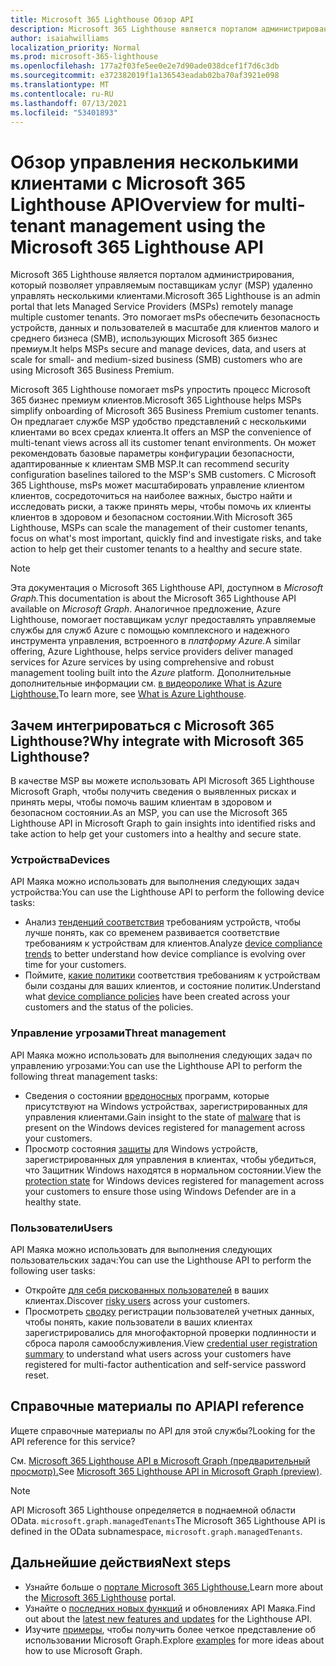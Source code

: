 ```yaml
---
title: Microsoft 365 Lighthouse Обзор API
description: Microsoft 365 Lighthouse является порталом администрирования, который помогает управляемым поставщикам услуг (MSP) обеспечивать безопасность устройств, данных и пользователей в масштабе для клиентов малого и среднего бизнеса(SMB), использующих Microsoft 365 бизнес премиум.
author: isaiahwilliams
localization_priority: Normal
ms.prod: microsoft-365-lighthouse
ms.openlocfilehash: 177a2f03fe5ee0e2e7d90ade038dcef1f7d6c3db
ms.sourcegitcommit: e372382019f1a136543eadab02ba70af3921e098
ms.translationtype: MT
ms.contentlocale: ru-RU
ms.lasthandoff: 07/13/2021
ms.locfileid: "53401893"
---
```

# <a name="overview-for-multi-tenant-management-using-the-microsoft-365-lighthouse-api"></a><span data-ttu-id="1bc29-103">Обзор управления несколькими клиентами с Microsoft 365 Lighthouse API</span><span class="sxs-lookup"><span data-stu-id="1bc29-103">Overview for multi-tenant management using the Microsoft 365 Lighthouse API</span></span>

<span data-ttu-id="1bc29-104">Microsoft 365 Lighthouse является порталом администрирования, который позволяет управляемым поставщикам услуг (MSP) удаленно управлять несколькими клиентами.</span><span class="sxs-lookup"><span data-stu-id="1bc29-104">Microsoft 365 Lighthouse is an admin portal that lets Managed Service Providers (MSPs) remotely manage multiple customer tenants.</span></span> <span data-ttu-id="1bc29-105">Это помогает msPs обеспечить безопасность устройств, данных и пользователей в масштабе для клиентов малого и среднего бизнеса (SMB), использующих Microsoft 365 бизнес премиум.</span><span class="sxs-lookup"><span data-stu-id="1bc29-105">It helps MSPs secure and manage devices, data, and users at scale for small- and medium-sized business (SMB) customers who are using Microsoft 365 Business Premium.</span></span>

<span data-ttu-id="1bc29-106">Microsoft 365 Lighthouse помогает msPs упростить процесс Microsoft 365 бизнес премиум клиентов.</span><span class="sxs-lookup"><span data-stu-id="1bc29-106">Microsoft 365 Lighthouse helps MSPs simplify onboarding of Microsoft 365 Business Premium customer tenants.</span></span> <span data-ttu-id="1bc29-107">Он предлагает службе MSP удобство представлений с несколькими клиентами во всех средах клиента.</span><span class="sxs-lookup"><span data-stu-id="1bc29-107">It offers an MSP the convenience of multi-tenant views across all its customer tenant environments.</span></span> <span data-ttu-id="1bc29-108">Он может рекомендовать базовые параметры конфигурации безопасности, адаптированные к клиентам SMB MSP.</span><span class="sxs-lookup"><span data-stu-id="1bc29-108">It can recommend security configuration baselines tailored to the MSP's SMB customers.</span></span> <span data-ttu-id="1bc29-109">С Microsoft 365 Lighthouse, msPs может масштабировать управление клиентом клиентов, сосредоточиться на наиболее важных, быстро найти и исследовать риски, а также принять меры, чтобы помочь их клиенты клиентов в здоровом и безопасном состоянии.</span><span class="sxs-lookup"><span data-stu-id="1bc29-109">With Microsoft 365 Lighthouse, MSPs can scale the management of their customer tenants, focus on what's most important, quickly find and investigate risks, and take action to help get their customer tenants to a healthy and secure state.</span></span>

> [!NOTE]  
> <span data-ttu-id="1bc29-110">Эта документация о Microsoft 365 Lighthouse API, доступном в _Microsoft Graph._</span><span class="sxs-lookup"><span data-stu-id="1bc29-110">This documentation is about the Microsoft 365 Lighthouse API available on _Microsoft Graph_.</span></span> <span data-ttu-id="1bc29-111">Аналогичное предложение, Azure Lighthouse, помогает поставщикам услуг предоставлять управляемые службы для служб Azure с помощью комплексного и надежного инструмента управления, встроенного в _платформу Azure._</span><span class="sxs-lookup"><span data-stu-id="1bc29-111">A similar offering, Azure Lighthouse, helps service providers deliver managed services for Azure services by using comprehensive and robust management tooling built into the _Azure_ platform.</span></span> <span data-ttu-id="1bc29-112">Дополнительные дополнительные информации см. [в видеоролике What is Azure Lighthouse.](/azure/lighthouse/overview)</span><span class="sxs-lookup"><span data-stu-id="1bc29-112">To learn more, see [What is Azure Lighthouse](/azure/lighthouse/overview).</span></span>

## <a name="why-integrate-with-microsoft-365-lighthouse"></a><span data-ttu-id="1bc29-113">Зачем интегрироваться с Microsoft 365 Lighthouse?</span><span class="sxs-lookup"><span data-stu-id="1bc29-113">Why integrate with Microsoft 365 Lighthouse?</span></span>

<span data-ttu-id="1bc29-114">В качестве MSP вы можете использовать API Microsoft 365 Lighthouse Microsoft Graph, чтобы получить сведения о выявленных рисках и принять меры, чтобы помочь вашим клиентам в здоровом и безопасном состоянии.</span><span class="sxs-lookup"><span data-stu-id="1bc29-114">As an MSP, you can use the Microsoft 365 Lighthouse API in Microsoft Graph to gain insights into identified risks and take action to help get your customers into a healthy and secure state.</span></span>

### <a name="devices"></a><span data-ttu-id="1bc29-115">Устройства</span><span class="sxs-lookup"><span data-stu-id="1bc29-115">Devices</span></span>

<span data-ttu-id="1bc29-116">API Маяка можно использовать для выполнения следующих задач устройства:</span><span class="sxs-lookup"><span data-stu-id="1bc29-116">You can use the Lighthouse API to perform the following device tasks:</span></span>

- <span data-ttu-id="1bc29-117">Анализ [тенденций соответствия](/graph/api/resources/managedtenants-manageddevicecompliancetrend?view=graph-rest-beta&preserve-view=true) требованиям устройств, чтобы лучше понять, как со временем развивается соответствие требованиям к устройствам для клиентов.</span><span class="sxs-lookup"><span data-stu-id="1bc29-117">Analyze [device compliance trends](/graph/api/resources/managedtenants-manageddevicecompliancetrend?view=graph-rest-beta&preserve-view=true) to better understand how device compliance is evolving over time for your customers.</span></span>
- <span data-ttu-id="1bc29-118">Поймите, [какие политики](/graph/api/resources/managedtenants-manageddevicecompliance) соответствия требованиям к устройствам были созданы для ваших клиентов, и состояние политик.</span><span class="sxs-lookup"><span data-stu-id="1bc29-118">Understand what [device compliance policies](/graph/api/resources/managedtenants-manageddevicecompliance) have been created across your customers and the status of the policies.</span></span>

### <a name="threat-management"></a><span data-ttu-id="1bc29-119">Управление угрозами</span><span class="sxs-lookup"><span data-stu-id="1bc29-119">Threat management</span></span>

<span data-ttu-id="1bc29-120">API Маяка можно использовать для выполнения следующих задач по управлению угрозами:</span><span class="sxs-lookup"><span data-stu-id="1bc29-120">You can use the Lighthouse API to perform the following threat management tasks:</span></span>

- <span data-ttu-id="1bc29-121">Сведения о состоянии [вредоносных](/graph/api/resources/managedtenants-windowsdevicemalwarestate) программ, которые присутствуют на Windows устройствах, зарегистрированных для управления клиентами.</span><span class="sxs-lookup"><span data-stu-id="1bc29-121">Gain insight to the state of [malware](/graph/api/resources/managedtenants-windowsdevicemalwarestate) that is present on the Windows devices registered for management across your customers.</span></span>
- <span data-ttu-id="1bc29-122">Просмотр состояния [защиты](/graph/api/resources/managedtenants-windowsprotectionstate?view=graph-rest-beta&preserve-view=true) для Windows устройств, зарегистрированных для управления в клиентах, чтобы убедиться, что Защитник Windows находятся в нормальном состоянии.</span><span class="sxs-lookup"><span data-stu-id="1bc29-122">View the [protection state](/graph/api/resources/managedtenants-windowsprotectionstate?view=graph-rest-beta&preserve-view=true) for Windows devices registered for management across your customers to ensure those using Windows Defender are in a healthy state.</span></span>

### <a name="users"></a><span data-ttu-id="1bc29-123">Пользователи</span><span class="sxs-lookup"><span data-stu-id="1bc29-123">Users</span></span>

<span data-ttu-id="1bc29-124">API Маяка можно использовать для выполнения следующих пользовательских задач:</span><span class="sxs-lookup"><span data-stu-id="1bc29-124">You can use the Lighthouse API to perform the following user tasks:</span></span>

- <span data-ttu-id="1bc29-125">Откройте [для себя рискованных пользователей](/graph/api/resources/managedtenants-riskyuser?view=graph-rest-beta&preserve-view=true) в ваших клиентах.</span><span class="sxs-lookup"><span data-stu-id="1bc29-125">Discover [risky users](/graph/api/resources/managedtenants-riskyuser?view=graph-rest-beta&preserve-view=true) across your customers.</span></span>
- <span data-ttu-id="1bc29-126">Просмотреть [сводку](/graph/api/resources/managedtenants-credentialuserregistrationssummary?view=graph-rest-beta&preserve-view=true) регистрации пользователей учетных данных, чтобы понять, какие пользователи в ваших клиентах зарегистрировались для многофакторной проверки подлинности и сброса пароля самообслуживления.</span><span class="sxs-lookup"><span data-stu-id="1bc29-126">View [credential user registration summary](/graph/api/resources/managedtenants-credentialuserregistrationssummary?view=graph-rest-beta&preserve-view=true) to understand what users across your customers have registered for multi-factor authentication and self-service password reset.</span></span>

## <a name="api-reference"></a><span data-ttu-id="1bc29-127">Справочные материалы по API</span><span class="sxs-lookup"><span data-stu-id="1bc29-127">API reference</span></span>

<span data-ttu-id="1bc29-128">Ищете справочные материалы по API для этой службы?</span><span class="sxs-lookup"><span data-stu-id="1bc29-128">Looking for the API reference for this service?</span></span>

<span data-ttu-id="1bc29-129">См. [Microsoft 365 Lighthouse API в Microsoft Graph (предварительный просмотр).](/graph/api/resources/managedtenants-managedtenant?view=graph-rest-beta&preserve-view=true)</span><span class="sxs-lookup"><span data-stu-id="1bc29-129">See [Microsoft 365 Lighthouse API in Microsoft Graph (preview)](/graph/api/resources/managedtenants-managedtenant?view=graph-rest-beta&preserve-view=true).</span></span>

> [!NOTE]
> <span data-ttu-id="1bc29-130">API Microsoft 365 Lighthouse определяется в поднаемной области OData. `microsoft.graph.managedTenants`</span><span class="sxs-lookup"><span data-stu-id="1bc29-130">The Microsoft 365 Lighthouse API is defined in the OData subnamespace, `microsoft.graph.managedTenants`.</span></span>


## <a name="next-steps"></a><span data-ttu-id="1bc29-131">Дальнейшие действия</span><span class="sxs-lookup"><span data-stu-id="1bc29-131">Next steps</span></span>

- <span data-ttu-id="1bc29-132">Узнайте больше о [портале Microsoft 365 Lighthouse.](/microsoft-365/lighthouse/m365-lighthouse-overview?view=o365-worldwide&preserve-view=true)</span><span class="sxs-lookup"><span data-stu-id="1bc29-132">Learn more about the [Microsoft 365 Lighthouse](/microsoft-365/lighthouse/m365-lighthouse-overview?view=o365-worldwide&preserve-view=true) portal.</span></span>
- <span data-ttu-id="1bc29-133">Узнайте о [последних новых функций](/graph/whats-new-overview) и обновлениях API Маяка.</span><span class="sxs-lookup"><span data-stu-id="1bc29-133">Find out about the [latest new features and updates](/graph/whats-new-overview) for the Lighthouse API.</span></span>
- <span data-ttu-id="1bc29-134">Изучите [примеры](https://developer.microsoft.com/graph/graph/examples), чтобы получить более четкое представление об использовании Microsoft Graph.</span><span class="sxs-lookup"><span data-stu-id="1bc29-134">Explore [examples](https://developer.microsoft.com/graph/graph/examples) for more ideas about how to use Microsoft Graph.</span></span>
